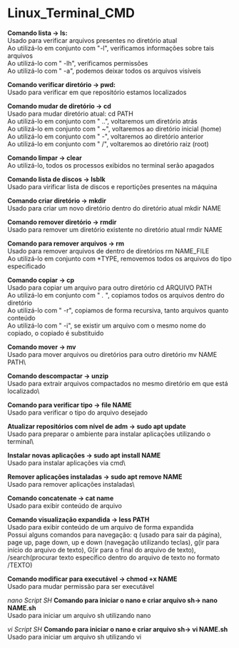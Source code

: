 # Linux_Terminal_CMD

**Comando lista -> ls:**\
Usado para verificar arquivos presentes no diretório atual\
Ao utilizá-lo em conjunto com "-l", verificamos informações sobre tais arquivos\
Ao utilizá-lo com " -lh", verificamos permissões \
Ao utilizá-lo com " -a", podemos deixar todos os arquivos visíveis 

**Comando verificar diretório -> pwd:**\
Usado para verificar em que repositório estamos localizados

**Comando mudar de diretório -> cd**\
Usado para mudar diretório atual: cd PATH\
Ao utilizá-lo em conjunto com " ..", voltaremos um diretório atrás\
Ao utilizá-lo em conjunto com " ~", voltaremos ao diretório inicial (home)\
Ao utilizá-lo em conjunto com " -", voltaremos ao diretório anterior\
Ao utilizá-lo em conjunto com " /", voltaremos ao diretório raiz (root)

**Comando limpar -> clear**\
Ao utilizá-lo, todos os processos exibidos no terminal serão apagados

**Comando lista de discos -> lsblk**\
Usado para virificar lista de discos e reportições presentes na máquina

**Comando criar diretório -> mkdir**\
Usado para criar um novo diretório dentro do diretório atual mkdir NAME

**Comando remover diretório -> rmdir**\
Usado para remover um diretório existente no diretório atual rmdir NAME

**Comando para remover arquivos -> rm**\
Usado para remover arquivos de dentro de diretórios rm NAME_FILE\
Ao utilizá-lo em conjunto com *TYPE, removemos todos os arquivos do tipo especificado

**Comando copiar -> cp**\
Usado para copiar um arquivo para outro diretório cd ARQUIVO PATH\
Ao utilizá-lo em conjunto com " *.* ", copiamos todos os arquivos dentro do diretório\
Ao utilizá-lo com " -r", copiamos de forma recursiva, tanto arquivos quanto conteúdo\
Ao utilizá-lo com " -i", se existir um arquivo com o mesmo nome do copiado, o copiado é substituido

**Comando mover -> mv**\
Usado para mover arquivos ou diretórios para outro diretório mv NAME PATH\

**Comando descompactar -> unzip**\
Usado para extrair arquivos compactados no mesmo diretório em que está localizado\

**Comando para verificar tipo -> file NAME**\
Usado para verificar o tipo do arquivo desejado

**Atualizar repositórios com nível de adm -> sudo apt update**\
Usado para preparar o ambiente para instalar aplicações utilizando o terminal\

**Instalar novas aplicações -> sudo apt install NAME**\
Usado para instalar aplicações via cmd\

**Remover aplicações instaladas -> sudo apt remove NAME**\
Usado para remover aplicações instaladas\

**Comando concatenate -> cat name**\
Usado para exibir conteúdo de arquivo 

**Comando visualização expandida -> less PATH**\
Usado para exibir conteúdo de um arquivo de forma expandida\
Possui alguns comandos para navegação: q (usado para sair da página), 
page up, page down, up e down (navegação utilizando teclas), 
g(ir para início do arquivo de texto), G(ir para o final do arquivo de texto), 
/search(procurar texto específico dentro do arquivo de texto no formato /TEXTO)

**Comando modificar para executável -> chmod +x NAME**\
Usado para mudar permissão para ser executável

_nano Script SH_
**Comando para iniciar o nano e criar arquivo sh-> nano NAME.sh**\
Usado para iniciar um arquivo sh utilizando nano

_vi Script SH_
**Comando para iniciar o nano e criar arquivo sh-> vi NAME.sh**\
Usado para iniciar um arquivo sh utilizando vi
